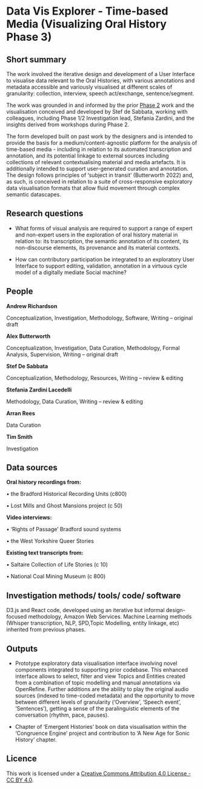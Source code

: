 # Data Vis Explorer - Time-based Media (Visualizing Oral History Phase 3)


## Short summary


The work involved the iterative design and development of a User Interface to visualise data relevant to the Oral Histories, with various annotations and metadata accessible and variously visualised at different scales of granularity: collection, interview, speech act/exchange, sentence/segment. 

The work was grounded in and informed by the prior [Phase 2](https://congruence-engine.github.io/visualizing-oral-history/) work and the visualisation conceived and developed by Stef de Sabbata, working with colleagues, including Phase 1/2 Investigation lead, Stefania Zardini, and the insights derived from workshops during Phase 2. 

The form developed built on past work by the designers and is intended to provide the basis for a medium/content-agnostic platform for the analysis of time-based media - including in relation to its automated transcription and annotation, and its potential linkage to external sources including collections of relevant contextualising material and media artefacts. It is additionally intended to support user-generated curation and annotation. The design follows principles of ‘subject in transit’ (Butterworth 2022) and, as such, is conceived in relation to a suite of cross-responsive exploratory data visualisation formats that allow fluid movement through complex semantic datascapes. 


## Research questions

- What forms of visual analysis are required to support a range of expert and non-expert users in the exploration of oral history material in relation to: its transcription, the semantic annotation of its content, its non-discourse elements, its provenance and its material contexts. 


- How can contributory participation be integrated to an exploratory User Interface to support editing, validation, annotation in a virtuous cycle model of a digitally mediate Social machine?




## People


**Andrew Richardson**

Conceptualization, Investigation, Methodology, Software, Writing – original draft 

**Alex Butterworth**

Conceptualization, Investigation, Data Curation, Methodology, Formal Analysis, Supervision, Writing – original draft 

**Stef De Sabbata**

Conceptualization, Methodology, Resources, Writing – review & editing 


**Stefania Zardini Lacedelli**

Methodology, Data Curation, Writing – review & editing 


**Arran Rees**

Data Curation


**Tim Smith**

Investigation




## Data sources 


**Oral history recordings from:**

• the Bradford Historical Recording Units (c800)

• Lost Mills and Ghost Mansions project (c 50)

**Video interviews:**

• ‘Rights of Passage’ Bradford sound systems 

• the West Yorkshire Queer Stories

**Existing text transcripts from:**

• Saltaire Collection of Life Stories (c 10)

• National Coal Mining Museum (c 800)




## Investigation methods/ tools/ code/ software 

D3.js and React code, developed using an iterative but informal design-focused methodology, Amazon Web Services. Machine Learning methods (Whisper transcription, NLP, SPD,Topic Modelling, entity linkage, etc) inherited from previous phases.



## Outputs  
- Prototype exploratory data visualisation interface involving novel components integrated to supporting prior codebase. This enhanced interface allows to select, filter and view Topics and Entities created from a combination of topic modelling and manual annotations via OpenRefine. Further additions are the ability to play the original audio sources (indexed to time-coded metadata) and the opportunity to move between different levels of granularity (‘Overview’, ‘Speech event’, ‘Sentences’), getting a sense of the paralinguistic elements of the conversation (rhythm, pace, pauses).

- Chapter of ‘Emergent Histories’ book on data visualisation within the ‘Congruence Engine’ project and contribution to ‘A New Age for Sonic History’ chapter.




## Licence 
This work is licensed under a [Creative Commons Attribution 4.0 License - CC BY 4.0](https://creativecommons.org/licenses/by/4.0/).
